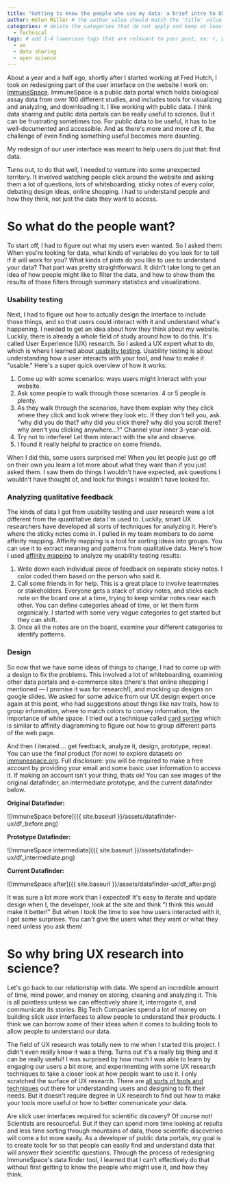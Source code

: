 ```yaml
---
title: "Getting to know the people who use my data: a brief intro to UX research" # replace with the title of your post, a short catchy description to entice readers
author: Helen Miller # the author value should match the 'title' value of your contributor file located here /gh-pages/_contributors. If you do not have a contributor file, please feel free to make one or contact one of our team members to assist you.
categories: # delete the categories that do not apply and keep at least one
  - Technical
tags: # add 1-4 lowercase tags that are relevant to your post, ex: r, python, genomics, workflows
  - ux
  - data sharing
  - open science
---
```

About a year and a half ago, shortly after I started working at Fred Hutch, I took on redesigning part of the user interface on the website I work on: [ImmuneSpace](https://www.immunespace.org/). ImmuneSpace is a public data portal which holds biological assay data from over 100 different studies, and includes tools for visualizing and analyzing, and downloading it. I like working with public data. I think data sharing and public data portals can be really useful to science. But it can be frustrating sometimes too. For public data to be useful, it has to be well-documented and accessible. And as there's more and more of it, the challenge of even finding something useful becomes more daunting. 

My redesign of our user interface was meant to help users do just that: find data. 

Turns out, to do that well, I needed to venture into some unexpected territory. It involved watching people click around the website and asking them a lot of questions, lots of whiteboarding, sticky notes of every color, debating design ideas, online shopping. I had to understand people and how they think, not just the data they want to access. 

# So what do the people want?

To start off, I had to figure out what my users even wanted. So I asked them: When you're looking for data, what kinds of variables do you look for to tell if it will work for you? What kinds of plots do you like to use to understand your data? That part was pretty straightforward. It didn't take long to get an idea of how people might like to filter the data, and how to show them the results of those filters through summary statistics and visualizations. 

### Usability testing

Next, I had to figure out how to actually design the interface to include those things, and so that users could interact with it and understand what's happening. I needed to get an idea about how they think about my website. Luckily, there is already a whole field of study around how to do this. It's called User Experience (UX) research. So I asked a UX expert what to do, which is where I learned about [usability testing](https://www.nngroup.com/articles/usability-testing-101/). Usability testing is about understanding how a user interacts with your tool, and how to make it "usable." Here's a super quick overview of how it works: 

1. Come up with some scenarios: ways users might interact with your website. 
2. Ask some people to walk through those scenarios. 4 or 5 people is plenty. 
3. As they walk through the scenarios, have them explain why they click where they click and look where they look etc. If they don't tell you, ask. "why did you do that? why did you click there? why did you scroll there? why aren't you clicking anywhere...?" Channel your inner 3-year-old. 
4. Try not to interfere! Let them interact with the site and observe. 
5. I found it really helpful to practice on some friends. 

When I did this, some users surprised me! When you let people just go off on their own you learn a lot more about what they want than if you just asked them. I saw them do things I wouldn't have expected, ask questions I wouldn't have thought of, and look for things I wouldn't have looked for.

### Analyzing qualitative feedback

The kinds of data I got from usability testing and user research were a lot different from the quantitative data I'm used to. Luckily, smart UX researchers have developed all sorts of techniques for analyzing it. Here's where the sticky notes come in. I pulled in my team members to do some affinity mapping. Affinity mapping is a tool for sorting ideas into groups. You can use it to extract meaning and patterns from qualitative data. Here's how I used [affinity mapping](https://www.nngroup.com/articles/affinity-diagram/) to analyze my usability testing results:

1. Write down each individual piece of feedback on separate sticky notes. I color coded them based on the person who said it.
2. Call some friends in for help. This is a great place to involve teammates or stakeholders. Everyone gets a stack of sticky notes, and sticks each note on the board one at a time, trying to keep similar notes near each other. You can define categories ahead of time, or let them form organically. I started with some very vague categories to get started but they can shift. 
3. Once all the notes are on the board, examine your different categories to identify patterns. 

### Design

So now that we have some ideas of things to change, I had to come up with a design to fix the problems. This involved a lot of whiteboarding, examining other data portals and e-commerce sites (there's that online shopping I mentioned — I promise it was for research!), and mocking up designs on google slides. We asked for some advice from our UX design expert once again at this point, who had suggestions about things like nav trails, how to group information, where to match colors to convey information, the importance of white space. I tried out a technique called [card sorting](https://www.nngroup.com/articles/card-sorting-definition/) which is similar to affinity diagramming to figure out how to group different parts of the web page.

And then I iterated.... get feedback, analyze it, design, prototype, repeat. You can use the final product (for now) to explore datasets on [immunespace.org](http://immunespace.org). Full disclosure: you will be required to make a free account by providing your email and some basic user information to access it. If making an account isn't your thing, thats ok! You can see images of the original datafinder, an intermediate prototype, and the current datafinder below.

**Original Datafinder:**

![ImmuneSpace before]({{ site.baseurl }}/assets/datafinder-ux/df_before.png)

**Prototype Datafinder:**

![ImmuneSpace intermediate]({{ site.baseurl }}/assets/datafinder-ux/df_intermediate.png)

**Current Datafinder:**

![ImmuneSpace after]({{ site.baseurl }}/assets/datafinder-ux/df_after.png)

It was sure a lot more work than I expected! It's easy to iterate and update design when I, the developer, look at the site and think "I think this would make it better!" But when I took the time to see how users interacted with it, I got some surprises. You can't give the users what they want or what they need unless you ask them! 

# So why bring UX research into science?

Let's go back to our relationship with data. We spend an incredible amount of time, mind power, and money on storing, cleaning and analyzing it. This is all pointless unless we can effectively share it, interrogate it, and communicate its stories. Big Tech Companies spend a lot of money on building slick user interfaces to allow people to understand their products. I think we can borrow some of their ideas when it comes to building tools to allow people to understand our data. 

The field of UX research was totally new to me when I started this project. I didn't even really know it was a thing. Turns out it's a really big thing and it can be really useful! I was surprised by how much I was able to learn by engaging our users a bit more, and experimenting with some UX research techniques to take a closer look at how people want to use it. I only scratched the surface of UX research. There are [all sorts of tools and techniques](https://www.nngroup.com/articles/which-ux-research-methods/) out there for understanding users and designing to fit their needs. But it doesn't require degree in UX research to find out how to make your tools more useful or how to better communicate your data. 

Are slick user interfaces required for scientific discovery? Of course not! Scientists are resourceful. But if they can spend more time looking at results and less time sorting through mountains of data, those scientific discoveries will come a lot more easily. As a developer of public data portals, my goal is to create tools for so that people can easily find and understand data that will answer their scientific questions. Through the process of redesigning ImmuneSpace's data finder tool, I learned that I can't effectively do that without first getting to know the people who might use it, and how they think.
